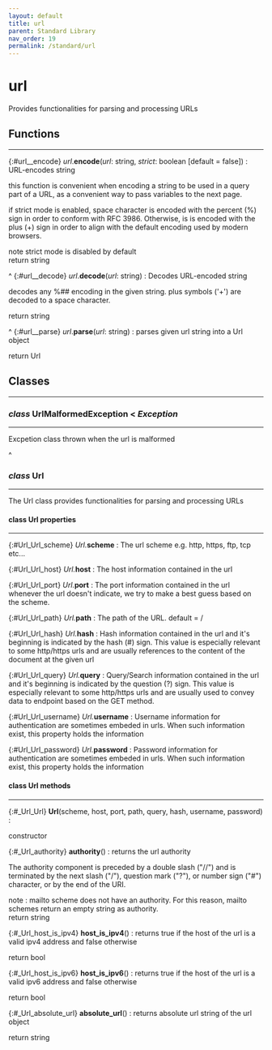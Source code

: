```yaml
---
layout: default
title: url
parent: Standard Library
nav_order: 19
permalink: /standard/url
---
```


# url

Provides functionalities for parsing and processing URLs



<h2>Functions</h2><hr>

{:#url__encode} _url_.**encode**(_url_: string, _strict_: boolean [default = false])
: URL-encodes string
  
  this function is convenient when encoding a string to be used in 
  a query part of a URL, as a convenient way to pass variables to 
  the next page.
 
  if strict mode is enabled, space character is encoded with the 
  percent (%) sign in order to conform with RFC 3986. Otherwise,
  is is encoded with the plus (+) sign in order to align with
  the default encoding used by modern browsers.
   <div class="cite"><span class="hint">note</span> <span>strict mode is disabled by default</span></div>

   <div class="cite"><span class="hint">return</span> <span>string</span></div>



^
{:#url__decode} _url_.**decode**(_url_: string)
: Decodes URL-encoded string
  
  decodes any %## encoding in the given string. 
  plus symbols ('+') are decoded to a space character.
   <div class="cite"><span class="hint">return</span> <span>string</span></div>



^
{:#url__parse} _url_.**parse**(_url_: string)
: parses given url string into a Url object
   <div class="cite"><span class="hint">return</span> <span>Url</span></div>





<h2>Classes</h2><hr>



### _class_ UrlMalformedException  < _Exception_
---

Excpetion class thrown when the url is malformed



^


### _class_ Url 
---

The Url class provides functionalities for parsing and processing URLs


#### class Url properties
---

{:#Url_Url_scheme} _Url._**scheme**
: The url scheme e.g. http, https, ftp, tcp etc...


{:#Url_Url_host} _Url._**host**
: The host information contained in the url


{:#Url_Url_port} _Url._**port**
: The port information contained in the url whenever the url doesn't 
  indicate, we try to make a best guess based on the scheme.


{:#Url_Url_path} _Url._**path**
: The path of the URL. default = /


{:#Url_Url_hash} _Url._**hash**
: Hash information contained in the url and it's beginning is indicated by the 
  hash (#) sign. This value is especially relevant to some http/https urls 
  and are usually references to the content of the document 
  at the given url


{:#Url_Url_query} _Url._**query**
: Query/Search information contained in the url and it's beginning is indicated by the 
  question (?) sign. This value is especially relevant to some http/https urls and are 
  usually used to convey data to endpoint based on the GET method.


{:#Url_Url_username} _Url._**username**
: Username information for authentication are sometimes embeded in urls. When such information 
  exist, this property holds the information


{:#Url_Url_password} _Url._**password**
: Password information for authentication are sometimes embeded in urls. When such information 
  exist, this property holds the information


#### class Url methods
---

{:#_Url_Url} **Url**(scheme, host, port, path, query, hash, username, password)
:  <div class="cite"><span class="hint">constructor</span> <span></span></div>


{:#_Url_authority} **authority**()
: returns the url authority
  
  The authority component is preceded by a double slash ("//") and is
  terminated by the next slash ("/"), question mark ("?"), or number
  sign ("#") character, or by the end of the URI.
 
   <div class="cite"><span class="hint">note</span> <span>: mailto scheme does not have an authority. For this reason, mailto schemes return an empty string as authority.</span></div>

   <div class="cite"><span class="hint">return</span> <span>string</span></div>



{:#_Url_host_is_ipv4} **host_is_ipv4**()
: returns true if the host of the url is a valid ipv4 address
  and false otherwise
   <div class="cite"><span class="hint">return</span> <span>bool</span></div>



{:#_Url_host_is_ipv6} **host_is_ipv6**()
: returns true if the host of the url is a valid ipv6 address
  and false otherwise
   <div class="cite"><span class="hint">return</span> <span>bool</span></div>



{:#_Url_absolute_url} **absolute_url**()
: returns absolute url string of the url object
   <div class="cite"><span class="hint">return</span> <span>string</span></div>




